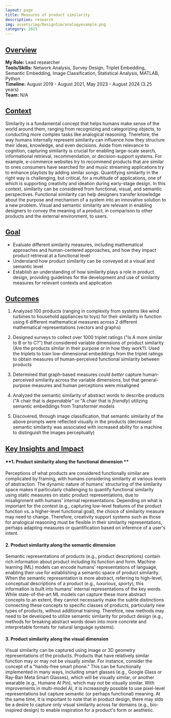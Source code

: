 ```yaml
---
layout: page
title: Measures of product similarity
description: research
img: assets/img/DesignSim/analogyexample.png
category: 2021
---
```


## <u>Overview</u>
**My Role:** Lead researcher   
**Tools/Skills:** Network Analysis, Survey Design, Triplet Embedding, Semantic Embedding, Image Classification, Statistical Analysis, MATLAB, Python   
**Timeline:** August 2019 - August 2021, May 2023 - August 2024 (3.25 years)  
**Team:** N/A

## <u>Context</u>
Similarity is a fundamental concept that helps humans make sense of the world around them, ranging from recognizing and categorizing objects, to conducting more complex tasks like analogical reasoning. Therefore, the way humans internally represent similarity can influence how they structure their ideas, knowledge, and even decisions. Aside from relevance to cognition, capturing similarity is crucial for enabling large-scale search, informational retrieval, recommendation, or decision-support systems. For example, e-commerce websites try to recommend products that are similar to ones consumers have searched for and music streaming applications try to enhance playlists by adding similar songs. Quantifying similarity in the right way is challenging, but critical, for a multitude of applications, one of which is supporting creativity and ideation during early-stage design. In this context, similarity can be considered from functional, visual, and semantic perspectives. Functional similarity can help designers transfer knowledge about the purpose and mechanism of a system into an innovative solution to a new problem. Visual and semantic similarity are relevant in enabling designers to convey the meaning of a product, in comparison to other products and the external environment, to users. 

## <u>Goal</u>
- Evaluate different similarity measures, including mathematical approaches and human-centered approaches, and how they impact product retrieval at a functional level
- Understand how product similarity can be conveyed at a visual and semantic level
- Establish an understanding of how similarity plays a role in product design, providing guidelines for the development and use of similarity measures for relevant contexts and application

## <u>Outcomes</u>
1) Analyzed 100 products (ranging in complexity from systems like wind turbines to household appliances to toys) for their similarity in function using 6 different mathematical measures across 2 different mathematical representations (vectors and graphs)
   
2) Designed surveys to collect over 1000 triplet ratings ("Is A more similar to B or to C?") that considered variable dimensions of product similarity (Are the products similar in their purpose or in how they work?). Used the triplets to train low-dimensional embeddings from the triplet ratings to obtain measures of human-perceived functional similarity between products

3) Determined that graph-based measures could *better* capture human-perceived similarity across the variable dimensions, but that general-purpose measures and human perceptions were misaligned

4) Analyzed the semantic similarity of abstract words to describe products ("A chair that is *dependable*" or "A chair that is *friendly*) utilizing semantic embeddings from Transformer models

5) Discovered, through image classification, that semantic similarity of the above prompts were reflected visually in the products (decreased semantic similarity was associated with increased ability for a machine to distinguish the images perceptually)

## <u>Key Insights and Impact</u>
#### **1. Product similarity along the functional dimension **
Perceptions of what products are considered functionally similar are complicated by framing, with humans considering similarity at various levels of abstraction. The dynamic nature of humans' structuring of the similarity space makes it particularly challenging to quantify functional similarity using static measures on static product representations, due to misalignment with humans' internal representations. Depending on what is important for the context (e.g., capturing low-level features of the product function vs. a higher-level functional goal), the choice of similarity measure may need to change. Therefore, creativity support systems such as those for analogical reasoning must be flexible in their similarity representations, perhaps adapting measures or quantification based on inference of a user's intent.  

#### **2. Product similarity along the semantic dimension** 
Semantic representations of products (e.g., product descriptions) contain rich information about product including its function and form. Machine learning (ML) models can encode humans' representations of language, enabling their use for establishing a semantic space of product similarity. When the semantic representation is more abstract, referring to high-level, conceptual descriptions of a product (e.g., *luxurious*, *sporty*), this information is built into humans' internal representations of the key words. While state-of-the-art ML models can capture these more abstract concepts to an extent, they cannot necessarily make the subtle distinctions connecting these concepts to specific classes of products, particularly new types of products, without additional training. Therefore, new methods may need to be developed to utilize semantic similarity for product design (e.g., methods for breaking abstract words down into more concrete and interpretable formats for natural language systems).

#### **3. Product similarity along the visual dimension**
Visual similarity can be captured using image or 3D geometry representations of the products. Products that have relatively similar function may or may not be visually similar. For instance, consider the concept of a "hands-free smart phone." This can be functionally implemented in many ways, including smart glasses (e.g., Google Glass or Ray-Ban Meta Smart Glasses), which will be visually similar, or another wearable (e.g., Humane AI Pin), which may not be visually similar. With improvements in multi-model AI, it is increasingly possible to use pixel-level representations but capture semantic (or perhaps functional) meaning. At the same time, it is important to note that in product design, there may sldo be a desire to capture only visual similarity across far domains (e.g., bio-inspired design) to enable inspiration for a product's form or aesthetic. 
